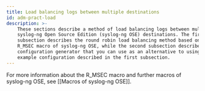 ```yaml
---
title: Load balancing logs between multiple destinations
id: adm-pract-load
description: >-
    These sections describe a method of load balancing logs between multiple
    syslog-ng Open Source Edition (syslog-ng OSE) destinations. The first
    subsection describes the round robin load balancing method based on the
    R_MSEC macro of syslog-ng OSE, while the second subsection describes a
    configuration generator that you can use as an alternative to using the
    example configuration described in the first subsection.
---
```


For more information about the R_MSEC macro and further macros of
syslog-ng OSE, see [[Macros of syslog-ng OSE]].
